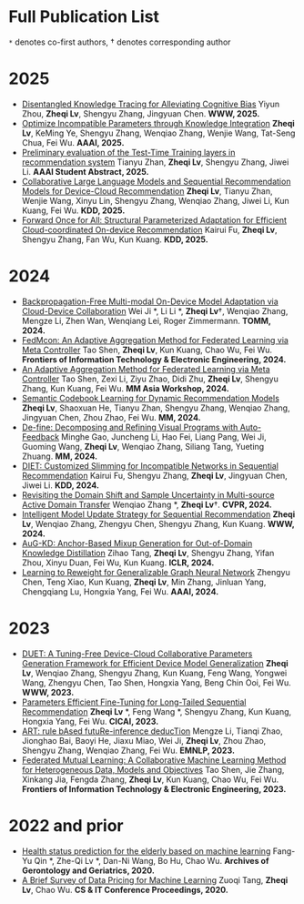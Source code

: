 
[//]: # (# 📝 Representative Publications )

[//]: # (## Multi-modal Generative AI)

[//]: # (- Spoken Large Language Model: **InstructSpeech &#40;ICML 2024&#41;**, **UniAudio &#40;ICML 2024&#41;**, **AudioGPT &#40;AAAI demo 2024&#41;**, **Make-A-Voice &#40;ACL 2024&#41;**, **HiFi-Codec**)

[//]: # (- Text-to-Audio Synthesis: **Make-An-Audio &#40;ICML 2023&#41;**)

[//]: # (- Text-to-Speech Synthesis: **GenerSpeech &#40;NeurIPS 2022&#41;** for zero-shot text-to-speech, **FastDiff &#40;IJCAI 2022&#41; / ProDiff &#40;ACM-MM 2022a&#41;** for diffusion text-to-speech)

[//]: # (- Singing Voice Synthesis: **SingGAN &#40;ACM-MM 2022b&#41; / Multi-Singer &#40;ACM-MM 2021&#41;**)

[//]: # ()
[//]: # ()
[//]: # (## Multi-modal Language Processing)

[//]: # (- Audio-Visual Speech-to-Speech Translation: **TranSpeech &#40;ICLR 2023&#41; / AV-TranSpeech &#40;ACL 2023&#41;**)

[//]: # (- Self-Supervised Learning: **Prosody-MAE &#40;ACL 2023&#41;**)

[//]: # ()
[//]: # ()
[//]: # (<div class='paper-box'><div class='paper-box-image'><div><div class="badge">Arxiv 2023</div><img src='images/make-an-audio-arch.png' alt="sym" width="100%"></div></div>)

[//]: # (<div class='paper-box-text' markdown="1">)

[//]: # ()
[//]: # (- [AudioGPT: Understanding and Generating Speech, Music, Sound, and Talking Head.]&#40;https://arxiv.org/abs/2304.12995&#41; **Rongjie Huang**, Mingze Li, Dongchao Yang, Jiatong Shi, Xuankai Chang, Zhenhui Ye, Yuning Wu, Zhiqing Hong, Jiawei Huang, Jinglin Liu, Yi Ren, Zhou Zhao, Shinji Watanabe. **Arxiv, 2023**)

[//]: # ()
[//]: # (- **Academic / Industry Impact**: Our work are promoted by different media and forums, such as [Heart of Machine]&#40;https://mp.weixin.qq.com/s/pesuhzQ3cfaz-bhxMew46g&#41;, [New Intelligence]&#40;https://mp.weixin.qq.com/s/BXLxD0bboWS96iEHGZ9xTQ&#41;, and [Twitter]&#40;https://twitter.com/_akhaliq/status/1619589070329348096&#41;. We have code released at [![]&#40;https://img.shields.io/github/stars/AIGC-Audio/AudioGPT?style=social&label=Code+Stars&#41;]&#40;https://github.com/AIGC-Audio/AudioGPT&#41; [![Hugging Face]&#40;https://img.shields.io/badge/%F0%9F%A4%97%20Hugging%20Face-blue&#41;]&#40;https://huggingface.co/spaces/AIGC-Audio/AudioGPT&#41;.)

[//]: # ()
[//]: # (</div>)

[//]: # (</div>)

[//]: # ()
[//]: # (<div class='paper-box'><div class='paper-box-image'><div><div class="badge">ICML 2023</div><img src='images/make-an-audio-arch.png' alt="sym" width="100%"></div></div>)

[//]: # (<div class='paper-box-text' markdown="1">)

[//]: # ()
[//]: # (- [Make-An-Audio: Text-To-Audio Generation with Prompt-Enhanced Diffusion Models.]&#40;&#41; **Rongjie Huang**, Jiawei Huang, Dongchao Yang, Yi Ren, Mingze Li, Zhenhui Ye, Jinglin Liu, Xiang Yin, Zhou Zhao. **ICML, 2023. Hawaii, USA**)

[//]: # ()
[//]: # (- **Academic / Industry Impact**: Our work are promoted by different media and forums, such as [Heart of Machine]&#40;https://mp.weixin.qq.com/s/fphIJ13RWRIgGNTwYO06bw&#41;, [ByteDance]&#40;https://zhuanlan.zhihu.com/p/605228032&#41;, and [Twitter]&#40;https://twitter.com/_akhaliq/status/1619589070329348096&#41;. Code is coming!)

[//]: # ()
[//]: # (</div>)

[//]: # (</div>)

[//]: # ()
[//]: # (<div class='paper-box'><div class='paper-box-image'><div><div class="badge">ICLR 2023</div><img src='images/transpeech.png' alt="sym" width="100%"></div></div>)

[//]: # (<div class='paper-box-text' markdown="1">)

[//]: # ()
[//]: # (- [TranSpeech: Speech-to-Speech Translation With Bilateral Perturbation.]&#40;https://arxiv.org/abs/2205.12523&#41; **Rongjie Huang**, Jinglin Liu, Huadai Liu, Yi Ren, Lichao Zhang, Jinzheng He, and Zhou Zhao. **ICLR, 2023. Kigali, Rwanda** )

[//]: # ()
[//]: # (One of our **continuous efforts to reduce communication barrier**, and we have follow-up works: **Audio-Visual S2T [&#40;MixSpeech, ICCV 2023&#41;]&#40;https://arxiv.org/abs/2303.05309&#41;, Audio-Visual S2ST [&#40;AV-TranSpeech, ACL 2023&#41;]&#40;https://arxiv.org/abs/2305.15403&#41;, Multi-modal S2ST, Style-aware S2ST,  Zero-shot S2ST**. Code released: [![]&#40;https://img.shields.io/github/stars/Rongjiehuang/TranSpeech?style=social&label=Code+Stars&#41;]&#40;https://github.com/Rongjiehuang/TranSpeech&#41;. )

[//]: # ()
[//]: # (</div>)

[//]: # (</div>)

[//]: # ()
[//]: # (<div class='paper-box'><div class='paper-box-image'><div><div class="badge">NeurIPS 2022</div><img src='images/generspeech.png' alt="sym" width="100%"></div></div>)

[//]: # (<div class='paper-box-text' markdown="1">)

[//]: # ()
[//]: # (- [GenerSpeech: Towards Style Transfer for Generalizable Out-Of-Domain Text-to-Speech.]&#40;https://arxiv.org/abs/2205.07211&#41; **Rongjie Huang**, Yi Ren, Jinglin Liu, Chenye Cui, and Zhou Zhao. **NeurIPS, 2022. New Orleans, USA**)

[//]: # ()
[//]: # (The first **zero-shot** TTS generalizable to unseen speaker, emotion, and prosody! Media coverage: [PaperWeekly]&#40;https://mp.weixin.qq.com/s/Mp181vfq24m1HqgJqbMnlg&#41;, [Speech Home]&#40;https://mp.weixin.qq.com/s/EXdfb0DUTbB6OHbjDS2u7g&#41;. Code released: [![]&#40;https://img.shields.io/github/stars/Rongjiehuang/GenerSpeech?style=social&label=Code+Stars&#41;]&#40;https://github.com/Rongjiehuang/GenerSpeech&#41;. )

[//]: # ()
[//]: # ()
[//]: # (</div>)

[//]: # (</div>)

[//]: # ()
[//]: # (<div class='paper-box'><div class='paper-box-image'><div><div class="badge">ICJAI 2022</div><img src='images/fastdiff.png' alt="sym" width="100%"></div></div>)

[//]: # (<div class='paper-box-text' markdown="1">)

[//]: # ()
[//]: # (- [FastDiff: A Fast Conditional Diffusion Model for High-Quality Speech Synthesis.]&#40;https://arxiv.org/abs/2204.09934&#41; **Rongjie Huang**, Max W.Y. Lam, Jun Wang, Dan Su, Dong Yu, Yi Ren, and Zhou Zhao. **IJCAI, 2022&#40;oral&#41;. Vienna, Austria** )

[//]: # ()
[//]: # (One of our **continuous efforts in generative modeling**, and we have follow-up works: **FastDiff 2, ProDiff**. We release a **diffusion text-to-speech pipeline** [![Hugging Face]&#40;https://img.shields.io/badge/%F0%9F%A4%97%20Hugging%20Face-blue&#41;]&#40;https://huggingface.co/spaces/Rongjiehuang/ProDiff&#41; using **ProDiff** [![]&#40;https://img.shields.io/github/stars/Rongjiehuang/prodiff?style=social&label=Code+Stars&#41;]&#40;https://github.com/Rongjiehuang/prodiff&#41; and **FastDiff** [![]&#40;https://img.shields.io/github/stars/Rongjiehuang/FastDiff?style=social&label=Code+Stars&#41;]&#40;https://github.com/Rongjiehuang/FastDiff&#41;. Our work are promoted by different media and forums, such as [Tencent AI Lab]&#40;https://mp.weixin.qq.com/s/GmLzLw3GnDsK0OuUpgEySQ&#41;, [Speech Home]&#40;https://mp.weixin.qq.com/s/BWf_uZdG0icWk5odChxhuA&#41;, and [Twitter]&#40;https://twitter.com/_akhaliq/status/1517308526691065856&#41;, which is a [Trending Project at both Github and Paperwithcode.]&#40;https://twitter.com/pythontrending/status/1528332486257819651&#41; )

[//]: # ()
[//]: # (</div>)

[//]: # (</div>)

# Full Publication List

[//]: # (* denotes co-first authors, # denotes co-supervised)
`*` denotes co-first authors, $\dagger$ denotes corresponding author

# 2025

- [Disentangled Knowledge Tracing for Alleviating Cognitive Bias]() Yiyun Zhou, **Zheqi Lv**, Shengyu Zhang, Jingyuan Chen. **WWW, 2025.**
- [Optimize Incompatible Parameters through Knowledge Integration]() **Zheqi Lv**, KeMing Ye, Shengyu Zhang, Wenqiao Zhang, Wenjie Wang, Tat-Seng Chua, Fei Wu. **AAAI, 2025.**
- [Preliminary evaluation of the Test-Time Training layers in recommendation system]() Tianyu Zhan, **Zheqi Lv**, Shengyu Zhang, Jiwei Li. **AAAI Student Abstract, 2025.**
- [Collaborative Large Language Models and Sequential Recommendation Models for Device-Cloud Recommendation]() **Zheqi Lv**, Tianyu Zhan, Wenjie Wang, Xinyu Lin, Shengyu Zhang, Wenqiao Zhang, Jiwei Li, Kun Kuang, Fei Wu. **KDD, 2025.**
- [Forward Once for All: Structural Parameterized Adaptation for Efficient Cloud-coordinated On-device Recommendation]() Kairui Fu, **Zheqi Lv**, Shengyu Zhang, Fan Wu, Kun Kuang. **KDD, 2025.**


# 2024

- [Backpropagation-Free Multi-modal On-Device Model Adaptation via Cloud-Device Collaboration]() Wei Ji *, Li Li *, **Zheqi Lv**$\dagger$, Wenqiao Zhang, Mengze Li, Zhen Wan, Wenqiang Lei, Roger Zimmermann. **TOMM, 2024.**
- [FedMcon: An Adaptive Aggregation Method for Federated Learning via Meta Controller]() Tao Shen, **Zheqi Lv**, Kun Kuang, Chao Wu, Fei Wu. **Frontiers of Information Technology & Electronic Engineering, 2024.**
- [An Adaptive Aggregation Method for Federated Learning via Meta Controller]() Tao Shen, Zexi Li, Ziyu Zhao, Didi Zhu, **Zheqi Lv**, Shengyu Zhang, Kun Kuang, Fei Wu. **MM Asia Workshop, 2024.**
- [Semantic Codebook Learning for Dynamic Recommendation Models]() **Zheqi Lv**, Shaoxuan He, Tianyu Zhan, Shengyu Zhang, Wenqiao Zhang, Jingyuan Chen, Zhou Zhao, Fei Wu. **MM, 2024.**
- [De-fine: Decomposing and Refining Visual Programs with Auto-Feedback]() Minghe Gao, Juncheng Li, Hao Fei, Liang Pang, Wei Ji, Guoming Wang, **Zheqi Lv**, Wenqiao Zhang, Siliang Tang, Yueting Zhuang. **MM, 2024.**
- [DIET: Customized Slimming for Incompatible Networks in Sequential Recommendation]() Kairui Fu, Shengyu Zhang, **Zheqi Lv**, Jingyuan Chen, Jiwei Li. **KDD, 2024.**
- [Revisiting the Domain Shift and Sample Uncertainty in Multi-source Active Domain Transfer]() Wenqiao Zhang *, **Zheqi Lv**$\dagger$. **CVPR, 2024.**
- [Intelligent Model Update Strategy for Sequential Recommendation]() **Zheqi Lv**, Wenqiao Zhang, Zhengyu Chen, Shengyu Zhang, Kun Kuang. **WWW, 2024.**
- [AuG-KD: Anchor-Based Mixup Generation for Out-of-Domain Knowledge Distillation]() Zihao Tang, **Zheqi Lv**, Shengyu Zhang, Yifan Zhou, Xinyu Duan, Fei Wu, Kun Kuang. **ICLR, 2024.**
- [Learning to Reweight for Generalizable Graph Neural Network]() Zhengyu Chen, Teng Xiao, Kun Kuang, **Zheqi Lv**, Min Zhang, Jinluan Yang, Chengqiang Lu, Hongxia Yang, Fei Wu. **AAAI, 2024.**

# 2023

- [DUET: A Tuning-Free Device-Cloud Collaborative Parameters Generation Framework for Efficient Device Model Generalization]() **Zheqi Lv**, Wenqiao Zhang, Shengyu Zhang, Kun Kuang, Feng Wang, Yongwei Wang, Zhengyu Chen, Tao Shen, Hongxia Yang, Beng Chin Ooi, Fei Wu. **WWW, 2023.**
- [Parameters Efficient Fine-Tuning for Long-Tailed Sequential Recommendation]() **Zheqi Lv** *, Feng Wang *, Shengyu Zhang, Kun Kuang, Hongxia Yang, Fei Wu. **CICAI, 2023.**
- [ART: rule bAsed futuRe-inference deducTion]() Mengze Li, Tianqi Zhao, Jionghao Bai, Baoyi He, Jiaxu Miao, Wei Ji, **Zheqi Lv**, Zhou Zhao, Shengyu Zhang, Wenqiao Zhang, Fei Wu. **EMNLP, 2023.**
- [Federated Mutual Learning: A Collaborative Machine Learning Method for Heterogeneous Data, Models and Objectives]() Tao Shen, Jie Zhang, Xinkang Jia, Fengda Zhang, **Zheqi Lv**, Kun Kuang, Chao Wu, Fei Wu. **Frontiers of Information Technology & Electronic Engineering, 2023.**

# 2022 and prior

- [Health status prediction for the elderly based on machine learning]() Fang-Yu Qin *, Zhe-Qi Lv *, Dan-Ni Wang, Bo Hu, Chao Wu. **Archives of Gerontology and Geriatrics, 2020.**
- [A Brief Survey of Data Pricing for Machine Learning]() Zuoqi Tang, **Zheqi Lv**, Chao Wu. **CS & IT Conference Proceedings, 2020.**


[//]: # (# 2025)

[//]: # ()
[//]: # (- [OmniSep: Unified Omni-modal Sound Separation.]&#40;&#41; Xize Cheng, Zehan Wang, Ziang Zhang, **Rongjie Huang**, Jialung Zuo, Shengpeng Ji, Ziyang Ma, Siqi Zheng, Tao Jin, Zhou Zhao. **ICLR, 2025**)

[//]: # ()
[//]: # ()
[//]: # (- [Lumina-T2X: Transforming Text into Any Modality, Resolution, and Duration via Flow-based Large Diffusion Transformers.]&#40;&#41; Peng Gao, Le Zhuo, Dongyang Liu, Ruoyi Du, Xu Luo, Longtian Qiu, Yuhang Zhang, **Rongjie Huang**, Shijie Geng, Renrui Zhang, Junlin Xie, Wenqi Shao, Zhengkai Jiang, Tianshuo Yang, Weicai Ye. **ICLR, 2025**)

[//]: # ()
[//]: # ()
[//]: # (- [GeneFace++: Generalized and Stable Real-Time Audio-Driven 3D Talking Face Generation.]&#40;&#41; Zhenhui Ye, Jinzheng He, Ziyue Jiang, **Rongjie Huang**, Jiawei Huang, Jinglin Liu, Yi Ren, Xiang Yin, Zejun MA, Zhou Zhao. **ICLR, 2025**)

[//]: # ()
[//]: # ()
[//]: # (- [WavTokenizer: an Efficient Acoustic Discrete Codec Tokenizer for Audio Language Modeling.]&#40;&#41; Shengpeng Ji, Ziyue Jiang, Wen Wang, Yifu Chen, Minghui Fang, Jialong Zuo, Qian Yang, Xize Cheng, Zehan Wang, Ruiqi Li, Ziang Zhang, Xiaoda Yang, **Rongjie Huang**, Yidi Jiang, Qian Chen. **ICLR, 2025**)

[//]: # ()
[//]: # ()
[//]: # (- [Improving Multi-modal Representations via Binding Space in Scale.]&#40;&#41; Zehan Wang, Ziang Zhang, Minjie Hong, Hang Zhang, Luping Liu, **Rongjie Huang**, Xize Cheng, Shengpeng Ji, Tao Jin, Hengshuang Zhao, Zhou Zhao.  **ICLR, 2025**)

[//]: # ()
[//]: # ()
[//]: # (- [VoxDialogue: Can Spoken Dialogue Systems Understand Information Beyond Words?]&#40;&#41; Xize Cheng, Ruofan Hu, Xiaoda Yang, Jingyu Lu, Dongjie Fu, Zehan Wang, Shengpeng Ji, Rongjie Huang, Boyang Zhang, Tao Jin, Zhou Zhao.  **ICLR, 2025**)

[//]: # ()
[//]: # ()
[//]: # (- [TechSinger: Technique Controllable Multilingual Singing Voice Synthesis via Flow Matching.]&#40;&#41; Wenxiang Guo, Yu Zhang, Changhao Pan, **Rongjie Huang**, Li Tang, Ruiqi Li, Zhiqing Hong, Yongqi Wang, Zhou Zhao. **AAAI, 2025**)

[//]: # ()
[//]: # ()
[//]: # (- [3D-Speaker-Toolkit: An Open-Source Toolkit for Multimodal Speaker Verification and Diarization.]&#40;&#41; Yafeng Chen, Siqi Zheng, Hui Wang, **Rongjie Huang**, Qian Chen, Shiliang Zhang, Wen Wang, Xihao Li. **ICASSP, 2025**)

[//]: # ()
[//]: # ()
[//]: # (- [NAT3DSound: 3D Spatial Sound Field Synthesis with Multi-Modal Non-Autoregressive Transformer.]&#40;&#41; Fuming You, **Rongjie Huang**, Boyang Zhang, Yongqi Wang, Zhiqing Hong, Qian Yang, Zhimeng Zhang, Zhou Zhao. **ICASSP, 2025**)

[//]: # ()
[//]: # ()
[//]: # ()
[//]: # (# 2024)

[//]: # ()
[//]: # ()
[//]: # ()
[//]: # (- [InstructSpeech: Following Speech Editing Instructions via Large Language Models.]&#40;&#41; **Rongjie Huang**, Ruofan Hu, Yongqi Wang, Zehan Wang, Xize Cheng, Ziyue Jiang, Zhenhui Ye, Dongchao Yang, Luping Liu, Peng Gao, Zhou Zhao. **ICML, 2024.**)

[//]: # ()
[//]: # (- [Make-A-Voice: Multilingual Unified Voice Generation With Discrete Representation at Scale.]&#40;&#41; **Rongjie Huang**, Chunlei Zhang, Yongqi Wang, Dongchao Yang, Jinchuan Tian, Luping Liu, Zhenhui Ye, Ziyue Jiang, Xuankai Chang, Jiatong Shi, Chao Weng, Zhou Zhao, Dong Yu. **ACL, 2024.**)

[//]: # ()
[//]: # (- [AudioGPT: Understanding and Generating Speech, Music, Sound, and Talking Head.]&#40;https://arxiv.org/abs/2304.12995&#41; **Rongjie Huang**, Mingze Li, Dongchao Yang, Jiatong Shi, Xuankai Chang, Zhenhui Ye, Yuning Wu, Zhiqing Hong, Jiawei Huang, Jinglin Liu, Yi Ren, Zhou Zhao, Shinji Watanabe. **AAAI demo, 2024**)

[//]: # ()
[//]: # (- [UniAudio: An Audio Foundation Model Toward Universal Audio Generation.]&#40;&#41; Dongchao Yang, Jinchuan Tian, Xu Tan, **Rongjie Huang**, Songxiang Liu, Xuankai Chang, Jiatong Shi, Sheng Zhao, Jiang Bian, Xixin Wu, Zhou Zhao, Shinji Watanabe, Helen M. Meng. **ICML, 2024.**)

[//]: # ()
[//]: # (- [Molecule-Space: Free Lunch in Unified Multimodal Space via Knowledge Fusion.]&#40;&#41; Zehan Wang, Ziang Zhang, Xize Cheng, **Rongjie Huang**, Luping Liu, Zhenhui Ye, Haifeng Huang, Yang Zhao, Tao Jin, Peng Gao, Zhou Zhao. **ICML, 2024.**)

[//]: # ()
[//]: # (- [InstructTTS: Modelling Expressive TTS in Discrete Latent Space with Natural Language Style Prompt.]&#40;&#41; Dongchao Yang, Songxiang Liu, **Rongjie Huang**, Guangzhi Lei, Chao Weng, Helen Meng, Dong Yu. **IEEE Transactions on Acoustics, Speech, and Signal Processing.**)

[//]: # ()
[//]: # (- [Robust Singing Voice Transcription Serves Synthesis.]&#40;&#41; Ruiqi Li, Yu Zhang, Yongqi Wang, Zhiqing Hong, **Rongjie Huang**, Zhou Zhao.  **ACL, 2024.**)

[//]: # ()
[//]: # (- [Text-to-Song: Towards Controllable Music Generation Incorporating Vocal and Accompaniment.]&#40;&#41; Zhiqing Hong, **Rongjie Huang**, Xize Cheng, Yongqi Wang, Ruiqi Li, Fuming You, Zhou Zhao, Zhimeng Zhang.  **ACL, 2024.**)

[//]: # ()
[//]: # (- [TransFace: Unit-Based Audio-Visual Speech Synthesizer for Talking Head Translation.]&#40;&#41; Xize Cheng, **Rongjie Huang**, Linjun Li, Tao Jin, Zehan Wang, Aoxiong Yin, Minglei Li, Xinyu Duan, changpeng yang, Zhou Zhao.  **ACL finding, 2024.**)

[//]: # ()
[//]: # (- [Wav2SQL: Direct Generalizable Speech-To-SQL Parsing.]&#40;&#41; Huadai Liu, **Rongjie Huang**, Jinzheng He, Ran Shen, Gang Sun, Xize Cheng and Zhou Zhao. **ACL finding, 2024.**)

[//]: # ()
[//]: # (- [Self-Supervised Singing Voice Pre-Training towards Speech-to-Singing Conversion.]&#40;&#41; Ruiqi Li, **Rongjie Huang**, Yongqi Wang, Zhiqing Hong, Zhou Zhao. **ACL finding, 2024.**)

[//]: # ()
[//]: # (- [Real3D-Portrait: One-shot Realistic 3D Talking Portrait Synthesis.]&#40;&#41; Zhenhui Ye, Tianyun Zhong, Yi Ren, Jiaqi Yang, Weichuang Li, Jiawei Huang, Ziyue Jiang, Jinzheng He, **Rongjie Huang**, Jinglin Liu, Chen Zhang, Xiang Yin, Zejun MA, Zhou Zhao. **ICLR, 2024.**)

[//]: # ()
[//]: # (- [StyleSinger: Style Transfer for Out-Of-Domain Singing Voice Synthesis.]&#40;&#41; Yu Zhang#, **Rongjie Huang**, Ruiqi Li, Jinzheng He, Yan Xia, Feiyang Chen, Xinyu Duan, Baoxing Huai, Zhou Zhao. **AAAI, 2024.**)

[//]: # ()
[//]: # (- [Prompt-Singer: Controllable Singing-Voice-Synthesis with Natural Language Prompt]&#40;&#41; Yongqi Wang#, Ruofan Hu#, **Rongjie Huang**, Zhiqing Hong, Ruiqi Li, Wenrui Liu, Fuming You, Tao Jin, Zhou Zhao. **NAACL, 2024.**)

[//]: # ()
[//]: # (- [EchoAudio: Efficient and High-Quality Text-to-Audio Generation with Minimal Inference Steps]&#40;&#41; Huadai Liu, **Rongjie Huang**, Yang Liu, Hengyuan Cao, Jialei Wang, Xize Cheng, Siqi Zheng, Zhou Zhao. **ACMMM, 2024.**)

[//]: # ()
[//]: # ()
[//]: # (# 2023)

[//]: # ()
[//]: # (- [Make-An-Audio: Text-To-Audio Generation with Prompt-Enhanced Diffusion Models.]&#40;&#41; **Rongjie Huang**, Jiawei Huang, Dongchao Yang, Yi Ren, Mingze Li, Zhenhui Ye, Jinglin Liu, Xiang Yin, Zhou Zhao. **ICML, 2023. Hawaii, USA**)

[//]: # ()
[//]: # (- [Mega-TTS: Zero-Shot Text-to-Speech at Scale with Intrinsic Inductive Bias.]&#40;&#41; Ziyue Jiang, Yi Ren, Zhenhui Ye, Jinglin Liu, Chen Zhang, Qian Yang, Shengpeng Ji, **Rongjie Huang**, Chunfeng Wang, Xiang Yin, Zejun Ma, Zhou Zhao. **Arxiv**)

[//]: # ()
[//]: # (- [Make-An-Audio 2: Improving Text-to-Audio with Dual Text Information Representation.]&#40;&#41; Jiawei Huang#, Yi Ren, **Rongjie Huang**, Dongchao Yang, Zhenhui Ye, Chen Zhang, Jinglin Liu, Xiang Yin, Zejun Ma, Zhou Zhao. **Arxiv, 2023**)

[//]: # ()
[//]: # (- [TranSpeech: Speech-to-Speech Translation With Bilateral Perturbation.]&#40;https://arxiv.org/abs/2205.12523&#41; **Rongjie Huang**, Jinglin Liu, Huadai Liu, Yi Ren, Lichao Zhang, Jinzheng He, and Zhou Zhao. **ICLR, 2023. Kigali, Rwanda** )

[//]: # ()
[//]: # (- [AV-TranSpeech: Audio-Visual Robust Speech-to-Speech Translation.]&#40;&#41; **Rongjie Huang**, Huadai Liu, Xize Cheng, Yi Ren, Linjun Li, Zhenhui Ye, Jinzheng He, Lichao Zhang, Jinglin Liu, Xiang Yin and Zhou Zhao. **ACL, 2023** )

[//]: # ()
[//]: # (- [MixSpeech: Cross-Modality Self-Learning with Audio-Visual Stream Mixup for Visual Speech Translation and Recognition.]&#40;&#41; Xize Cheng*, Linjun Li*, Tao Jin*, **Rongjie Huang***, Wang Lin, Zehan Wang, Huangdai Liu, Ye Wang, Aoxiong Yin, Zhou Zhao. **ICCV, 2023** )

[//]: # ()
[//]: # (- [CLAPSpeech: Learning Prosody from Text Context with Contrastive Language-Audio Pre-Training.]&#40;&#41; Zhenhui Ye*, **Rongjie Huang**, Yi Ren, Ziyue Jiang, Jinglin Liu, Jinzheng He, Xiang Yin and Zhou Zhao. **ACL, 2023** )

[//]: # ()
[//]: # (- [UniSinger: Unified End-to-End Singing Voice Synthesis With Cross-Modality Information Matching.]&#40;&#41; Zhiqing Hong#, Chenye Cui, **Rongjie Huang**, Lichao Zhang, Jinglin Liu, Jinzheng He, Zhou Zhao. **ACM MM, 2023**)

[//]: # ()
[//]: # (- [AlignSTS: Speech-to-Singing Conversion via Cross-Modal Alignment.]&#40;&#41; Ruiqi Li#, **Rongjie Huang**, Lichao Zhang, Jinglin Liu, Zhou Zhao. **ACL finding, 2023**)

[//]: # ()
[//]: # (- [RMSSinger: Realistic-Music-Score based Singing Voice Synthesis.]&#40;&#41; Jinzheng He, Jinglin Liu, Zhenhui Ye, **Rongjie Huang**, Chenye Cui, Huadai Liu, Zhou Zhao. **ACL finding, 2023**)

[//]: # ()
[//]: # (- [FluentSpeech: Stutter-Oriented Automatic Speech Editing with Context-Aware Diffusion Models.]&#40;&#41; Ziyue Jiang, Qian Yang, Jialong Zuo, Zhenhui Ye, **Rongjie Huang**, Yi Ren, Zhou Zhao. **ACL finding, 2023**)

[//]: # ()
[//]: # (- [Contrastive Token-Wise Meta-Learning for Unseen Performer Visual Temporal-Aligned Translation.]&#40;&#41; Linjun Li, Tao Jin, Xize Cheng, Ye Wang, Wang Lin, **Rongjie Huang**, Zhou Zhao. **ACL finding, 2023**)

[//]: # ()
[//]: # (- [ViT-TTS: Visual Text-to-Speech with Scalable Diffusion Transformer.]&#40;&#41; Huadai Liu, **Rongjie Huang**, Xuan Lin, Wenqiang Xu, Maozong Zheng, Hong Chen, Jinzheng He, Zhou Zhao. **EMNLP, 2023**)

[//]: # ()
[//]: # ()
[//]: # (# 2022)

[//]: # ()
[//]: # (- [GenerSpeech: Towards Style Transfer for Generalizable Out-Of-Domain Text-to-Speech.]&#40;https://arxiv.org/abs/2205.07211&#41; **Rongjie Huang**, Yi Ren, Jinglin Liu, Chenye Cui, and Zhou Zhao. **NeurIPS, 2022. New Orleans, USA**)

[//]: # ()
[//]: # (- [Prosody-TTS: Self-Supervised Prosody Pretraining with Latent Diffusion For Text-to-Speech.]&#40;&#41; **Rongjie Huang**, Chunlei Zhang, Yi Ren, Zhou Zhao, Dong Yu. **ACL finding, 2023**)

[//]: # ()
[//]: # (- [FastDiff 2: Dually Incorporating GANs into Diffusion Models for High-Quality Speech Synthesis.]&#40;&#41; **Rongjie Huang**, Yi Ren, Jinglin Liu, Luping Liu, Zhou Zhao. **ACL finding, 2023**)

[//]: # ()
[//]: # (- [FastDiff: A Fast Conditional Diffusion Model for High-Quality Speech Synthesis.]&#40;https://arxiv.org/abs/2204.09934&#41; **Rongjie Huang**, Max W.Y. Lam, Jun Wang, Dan Su, Dong Yu, Yi Ren, and Zhou Zhao. **IJCAI, 2022&#40;oral&#41;. Vienna, Austria** )

[//]: # ()
[//]: # (- [ProDiff: Progressive Fast Diffusion Model for High-Quality Text-to-Speech.]&#40;&#41; **Rongjie Huang**, Zhou Zhao, Huadai Liu, Jinglin Liu, and Yi Ren. **ACM MM, 2022. Lisbon, Portugal**)

[//]: # ()
[//]: # (- [M4Singer: a Multi-Style, Multi-Singer and Musical Score Provided Mandarin Singing Corpus.]&#40;https://arxiv.org/abs/2205.07211&#41; Lichao Zhang, Ruiqi Li, Shoutong Wang, Liqun Deng, Jinglin Liu, Yi Ren, Jinzheng He, **Rongjie Huang**, Jieming Zhu, Xiao Chen, and Zhou Zhao. **NeurIPS, 2022. New Orleans, USA**)

[//]: # ()
[//]: # (- [VarietySound: Timbre-Controllable Video to Sound Generation via Unsupervised Information Disentanglement.]&#40;&#41; Chenye Cui, Yi Ren, Jinglin Liu, **Rongjie Huang**, Zhou Zhao. **ICASSP, 2023**)

[//]: # ()
[//]: # (# 2021)

[//]: # ()
[//]: # (- [Multi-Singer: Fast multi-singer singing voice vocoder with a large-scale corpus.]&#40;https://dl.acm.org/doi/abs/10.1145/3474085.3475437&#41; **Rongjie Huang**, Feiyang Chen, Yi Ren, Jinglin Liu, Chenye Cui, and Zhou Zhao. **ACM MM, 2021&#40;oral&#41;. Chengdu, China** )

[//]: # (| [**Project**]&#40;https://multi-singer.github.io/&#41; | [![]&#40;https://img.shields.io/github/stars/Rongjiehuang/multi-singer?style=social&label=Code+Stars&#41;]&#40;https://github.com/Rongjiehuang/multi-singer&#41;)

[//]: # ()
[//]: # (- [EMOVIE: A Mandarin Emotion Speech Dataset with a Simple Emotional Text-to-Speech Model.]&#40;https://arxiv.org/abs/2106.09317&#41; Chenye Cui, Yi Ren, Jinglin Liu, Feiyang Chen, **Rongjie Huang**, Mei Li, and Zhou Zhao. **Interspeech, 2021**)

[//]: # ()
[//]: # (- [Bilateral Denoising Diffusion Models.]&#40;https://arxiv.org/abs/2108.11514&#41; Max W.Y. Lam, Jun Wang, **Rongjie Huang**, Dan Su, Dong Yu. **Preprint**)

[//]: # ()
[//]: # ()
[//]: # (# 2020 and Prior)

[//]: # ()
[//]: # (- [SingGAN: Generative Adversarial NetWork For High-Fidelity Singing Voice Generation.]&#40;https://arxiv.org/abs/2110.07468&#41; **Rongjie Huang**, Chenye Cui, Feiyang Chen, Yi Ren, Jinglin Liu, and Zhou Zhao. **ACM MM, 2022. Lisbon, Portugal** )
[//]: # (| [**Project**]&#40;https://singgan.github.io/&#41; )
